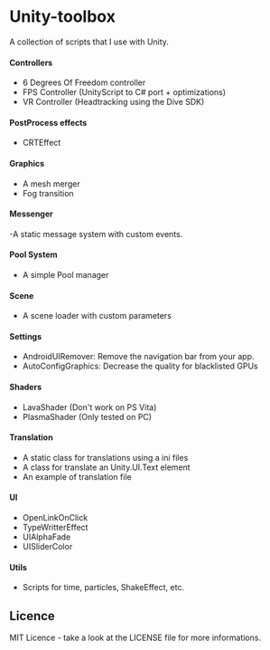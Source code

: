 # Unity-toolbox

A collection of scripts that I use with Unity.

#### Controllers
- 6 Degrees Of Freedom controller
- FPS Controller (UnityScript to C# port + optimizations)
- VR Controller (Headtracking using the Dive SDK)

#### PostProcess effects
- CRTEffect

#### Graphics
- A mesh merger
- Fog transition

#### Messenger
-A static message system with custom events.

#### Pool System
- A simple Pool manager

#### Scene
- A scene loader with custom parameters

#### Settings
- AndroidUIRemover: Remove the navigation bar from your app.
- AutoConfigGraphics: Decrease the quality for blacklisted GPUs

#### Shaders
- LavaShader (Don't work on PS Vita)
- PlasmaShader (Only tested on PC)

#### Translation
- A static class for translations using a ini files
- A class for translate an Unity.UI.Text element
- An example of translation file

#### UI
- OpenLinkOnClick
- TypeWritterEffect
- UIAlphaFade
- UISliderColor

#### Utils
- Scripts for time, particles, ShakeEffect, etc.

## Licence
MIT Licence - take a look at the LICENSE file for more informations.

